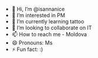  - 👋 Hi, I’m @isannanice
- 👀 I’m interested in PM
- 🌱 I’m currently learning tattoo
- 💞️ I’m looking to collaborate on IT
- 📫 How to reach me - Moldova
- 😄 Pronouns: Ms
- ⚡ Fun fact: :)

<!---
isannanice/isannanice is a ✨ special ✨ repository because its `README.md` (this file) appears on your GitHub profile.
You can click the Preview link to take a look at your changes.
--->
